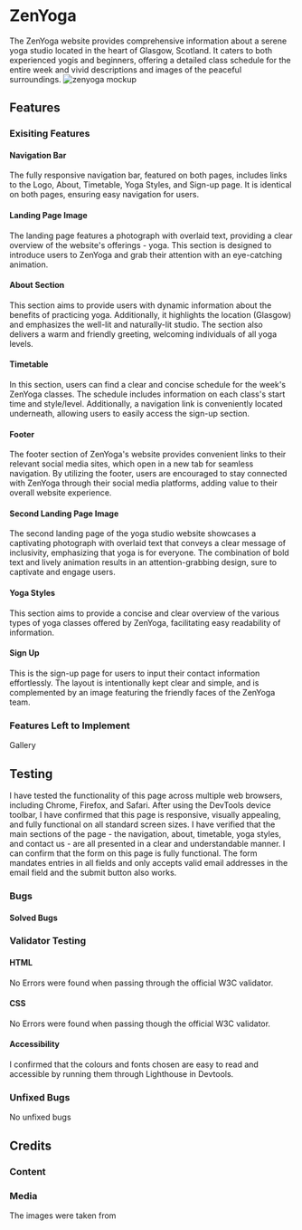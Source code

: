 # ZenYoga
The ZenYoga website provides comprehensive information about a serene yoga studio located in the heart of Glasgow, Scotland. It caters to both experienced yogis and beginners, offering a detailed class schedule for the entire week and vivid descriptions and images of the peaceful surroundings.
![zenyoga mockup](/..zenyoga/main/assets/images/screenshots/zenyoga-mockup.png)
## Features
### Exisiting Features
#### Navigation Bar
The fully responsive navigation bar, featured on both pages, includes links to the Logo, About, Timetable, Yoga Styles, and Sign-up page. It is identical on both pages, ensuring easy navigation for users.
#### Landing Page Image
The landing page features a photograph with overlaid text, providing a clear overview of the website's offerings - yoga. This section is designed to introduce users to ZenYoga and grab their attention with an eye-catching animation.
#### About Section
This section aims to provide users with dynamic information about the benefits of practicing yoga. Additionally, it highlights the location (Glasgow) and emphasizes the well-lit and naturally-lit studio. The section also delivers a warm and friendly greeting, welcoming individuals of all yoga levels.
#### Timetable
In this section, users can find a clear and concise schedule for the week's ZenYoga classes. The schedule includes information on each class's start time and style/level. Additionally, a navigation link is conveniently located underneath, allowing users to easily access the sign-up section.
#### Footer
The footer section of ZenYoga's website provides convenient links to their relevant social media sites, which open in a new tab for seamless navigation. By utilizing the footer, users are encouraged to stay connected with ZenYoga through their social media platforms, adding value to their overall website experience.
#### Second Landing Page Image
The second landing page of the yoga studio website showcases a captivating photograph with overlaid text that conveys a clear message of inclusivity, emphasizing that yoga is for everyone. The combination of bold text and lively animation results in an attention-grabbing design, sure to captivate and engage users.
#### Yoga Styles
This section aims to provide a concise and clear overview of the various types of yoga classes offered by ZenYoga, facilitating easy readability of information.
#### Sign Up
This is the sign-up page for users to input their contact information effortlessly. The layout is intentionally kept clear and simple, and is complemented by an image featuring the friendly faces of the ZenYoga team.
### Features Left to Implement
Gallery
## Testing
I have tested the functionality of this page across multiple web browsers, including Chrome, Firefox, and Safari.
After using the DevTools device toolbar, I have confirmed that this page is responsive, visually appealing, and fully functional on all standard screen sizes.
I have verified that the main sections of the page - the navigation, about, timetable, yoga styles, and contact us - are all presented in a clear and understandable manner.
I can confirm that the form on this page is fully functional. The form mandates entries in all fields and only accepts valid email addresses in the email field and the submit button also works.
### Bugs
#### Solved Bugs

### Validator Testing
#### HTML
No Errors were found when passing through the official W3C validator.
#### CSS
No Errors were found when passing though the official W3C validator.
#### Accessibility 
I confirmed that the colours and fonts chosen are easy to read and accessible by running them through Lighthouse in Devtools.
### Unfixed Bugs
No unfixed bugs
## Credits
### Content
### Media
The images were taken from
